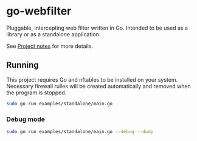 # go-webfilter

Pluggable, intercepting web filter written in Go. Intended to be used as a library or as a standalone application.

See [Project notes](./PROJECT_NOTES.md) for more details.

## Running

This project requires Go and nftables to be installed on your system. Necessary firewall rulles will be created automatically 
and removed when the program is stopped.

```bash
sudo go run examples/standalone/main.go
```

### Debug mode

```bash
sudo go run examples/standalone/main.go --debug --dump
```

